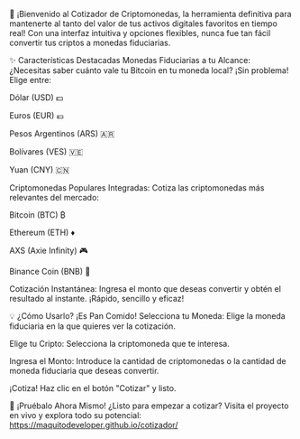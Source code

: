 🚀 ¡Bienvenido al Cotizador de Criptomonedas, la herramienta definitiva para mantenerte al tanto del valor de tus activos digitales favoritos en tiempo real! Con una interfaz intuitiva y opciones flexibles, nunca fue tan fácil convertir tus criptos a monedas fiduciarias.

✨ Características Destacadas
Monedas Fiduciarias a tu Alcance: ¿Necesitas saber cuánto vale tu Bitcoin en tu moneda local? ¡Sin problema! Elige entre:

Dólar (USD) 💵

Euros (EUR) 💶

Pesos Argentinos (ARS) 🇦🇷

Bolívares (VES) 🇻🇪

Yuan (CNY) 🇨🇳

Criptomonedas Populares Integradas: Cotiza las criptomonedas más relevantes del mercado:

Bitcoin (BTC) ₿

Ethereum (ETH) ♦️

AXS (Axie Infinity) 🎮

Binance Coin (BNB) 🔶

Cotización Instantánea: Ingresa el monto que deseas convertir y obtén el resultado al instante. ¡Rápido, sencillo y eficaz!

💡 ¿Cómo Usarlo? ¡Es Pan Comido!
Selecciona tu Moneda: Elige la moneda fiduciaria en la que quieres ver la cotización.

Elige tu Cripto: Selecciona la criptomoneda que te interesa.

Ingresa el Monto: Introduce la cantidad de criptomonedas o la cantidad de moneda fiduciaria que deseas convertir.

¡Cotiza! Haz clic en el botón "Cotizar" y listo.

🔗 ¡Pruébalo Ahora Mismo!
¿Listo para empezar a cotizar? Visita el proyecto en vivo y explora todo su potencial: https://maquitodeveloper.github.io/cotizador/
